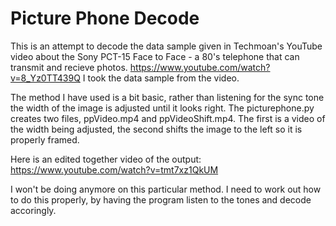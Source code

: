 # Picture Phone Decode 
This is an attempt to decode the data sample given in Techmoan's YouTube video about the Sony PCT-15 Face to Face - a 80's telephone that can transmit and recieve photos. https://www.youtube.com/watch?v=8_Yz0TT439Q I took the data sample from the video.

The method I have used is a bit basic, rather than listening for the sync tone the width of the image is adjusted until it looks right. The picturephone.py creates two files, ppVideo.mp4 and ppVideoShift.mp4. The first is a video of the width being adjusted, the second shifts the image to the left so it is properly framed.

Here is an edited together video of the output: https://www.youtube.com/watch?v=tmt7xz1QkUM

I won't be doing anymore on this particular method. I need to work out how to do this properly, by having the program listen to the tones and decode accoringly.
